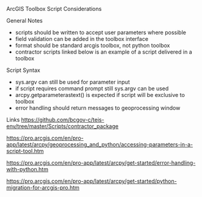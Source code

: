 ArcGIS Toolbox Script Considerations

General Notes
- scripts should be written to accept user parameters where possible
- field validation can be added in the toolbox interface
- format should be standard arcgis toolbox, not python toolbox
- contractor scripts linked below is an example of a script delivered in a toolbox



Script Syntax
- sys.argv can still be used for parameter input
- if script requires command prompt still sys.argv can be used
- arcpy.getparameterastext() is expected if script will be exclusive to toolbox
- error handling should return messages to geoprocessing window



Links
https://github.com/bcgov-c/teis-env/tree/master/Scripts/contractor_package

https://pro.arcgis.com/en/pro-app/latest/arcpy/geoprocessing_and_python/accessing-parameters-in-a-script-tool.htm

https://pro.arcgis.com/en/pro-app/latest/arcpy/get-started/error-handling-with-python.htm

https://pro.arcgis.com/en/pro-app/latest/arcpy/get-started/python-migration-for-arcgis-pro.htm

